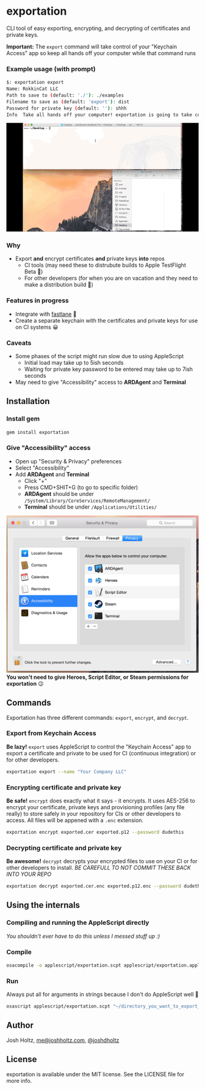 # exportation
CLI tool of easy exporting, encrypting, and decrypting of certificates and private keys.

**Important:** The `export` command will take control of your "Keychain Access" app so keep all hands off your computer while that command runs

### Example usage (with prompt)
```sh
$: exportation export
Name: RokkinCat LLC
Path to save to (default: './'): ./examples
Filename to save as (default: 'export'): dist
Password for private key (default: ''): shhh
Info  Take all hands off your computer! exportation is going to take control of 'Keychain Access'
```

![Example of exportation](readme_assets/example.gif)

### Why
- Export **and** encrypt certificates **and** private keys **into** repos
  - CI tools (may need these to distrubute builds to Apple TestFlight Beta :apple:)
  - For other developers (for when you are on vacation and they need to make a distribution build :grimacing:)

### Features in progress
- Integrate with [fastlane](https://github.com/KrauseFx/fastlane) :rocket:
- Create a separate keychain with the certificates and private keys for use on CI systems :grinning:

### Caveats
- Some phases of the script might run slow due to using AppleScript
  - Initial load may take up to 5ish seconds
  - Waiting for private key password to be entered may take up to 7ish seconds
- May need to give "Accessibility" access to **ARDAgent** and **Terminal**

## Installation

### Install gem
```sh
gem install exportation
```

### Give "Accessibility" access
- Open up "Security & Privacy" preferences
- Select "Accessibility"
- Add **ARDAgent** and **Terminal**
  - Click "+"
  - Press CMD+SHIT+G (to go to specific folder)
  - **ARDAgent** should be under `/System/Library/CoreServices/RemoteManagement/`
  - **Terminal** should be under `/Applications/Utilities/`

![](readme_assets/access.png)
**You won't need to give Heroes, Script Editor, or Steam permissions for exportation** :wink:

## Commands
Exportation has three different commands: `export`, `encrypt`, and `decrypt`.

### Export from Keychain Access
**Be lazy!** `export` uses AppleScript to control the "Keychain Access" app to export a certificate and private to be used for CI (continuous integration) or for other developers.
```sh
exportation export --name "Your Company LLC"
```

### Encrypting certificate and private key
**Be safe!** `encrypt` does exactly what it says - it encrypts. It uses AES-256 to encrypt your certificate, private keys and provisioning profiles (any file really) to store safely in your repository for CIs or other developers to access. All files will be appened with a `.enc` extension.
```sh
exportation encrypt exported.cer exported.p12 --password dudethis
```

### Decrypting certificate and private key
**Be awesome!** `decrypt` decrypts your encrypted files to use on your CI or for other developers to install. *BE CAREFULL TO NOT COMMIT THESE BACK INTO YOUR REPO*
```sh
exportation decrypt exported.cer.enc exported.p12.enc --password dudethis
```

## Using the internals

### Compiling and running the AppleScript directly
*You shouldn't ever have to do this unless I messed stuff up :)*

### Compile
```sh
osacompile -o applescript/exportation.scpt applescript/exportation.applescript
```

### Run
Always put all for arguments in strings because I don't do AppleScript well :grimacing:
```sh
osascript applescript/exportation.scpt "~/directory_you_want_to_export_to/" "dist" "iPhone Distribution: Your Company LLC"  "thepassword"
```

## Author

Josh Holtz, me@joshholtz.com, [@joshdholtz](https://twitter.com/joshdholtz)

## License

exportation is available under the MIT license. See the LICENSE file for more info.
